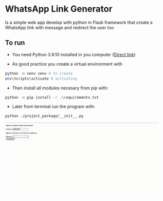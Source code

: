 # WhatsApp Link Generator

Is a simple web app develop with python in Flask framework that create a WhatsApp link with message and redirect the user too

## To run

* You need Python 3.9.10 installed in you computer ([Direct link](https://www.python.org/downloads/release/python-3910/))

* As good practice you create a virtual environment with

```Bash
python -m venv venv # to create
env\Scripts\activate # activating
```

* Then install all modules necesary from pip with:

```Bash
python -m pip install -r .\requirements.txt
```

* Later from terminal run the program with:

```Bash
python ./project_package/__init__.py
```

![alt](assets/demo.gif)